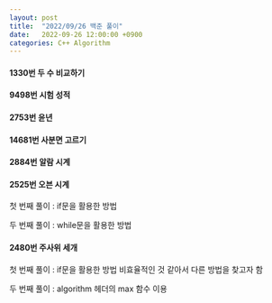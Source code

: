 ```yaml
---
layout: post
title:  "2022/09/26 백준 풀이"
date:   2022-09-26 12:00:00 +0900
categories: C++ Algorithm
---
```


#### 1330번 두 수 비교하기

<script src="https://gist.github.com/Hyewon0309/0a0c206f00a78d2e1571b4eb5c2e61c2.js"></script>

#### 9498번 시험 성적

<script src="https://gist.github.com/Hyewon0309/f51e7085b2cac9fc23833403017d29e4.js"></script>

#### 2753번 윤년

<script src="https://gist.github.com/Hyewon0309/ca7c082ec4d12c94aae9d8d1820a8a9e.js"></script>

#### 14681번 사분면 고르기

<script src="https://gist.github.com/Hyewon0309/50331a2a894dd00eaf38f71d9566637c.js"></script>

#### 2884번 알람 시계

<script src="https://gist.github.com/Hyewon0309/1902f7ae64f41ac3de6d9fc4231be4ce.js"></script>

#### 2525번 오븐 시계

첫 번째 풀이 : if문을 활용한 방법
<script src="https://gist.github.com/Hyewon0309/4fe8800370fe6c0cb417c94c5da50b44.js"></script>

두 번째 풀이 : while문을 활용한 방법
<script src="https://gist.github.com/Hyewon0309/34a35f6d27757869884751285f500b77.js"></script>

#### 2480번 주사위 세개

첫 번째 풀이 : if문을 활용한 방법
비효율적인 것 같아서 다른 방법을 찾고자 함
<script src="https://gist.github.com/Hyewon0309/0393e19785abecea8486ed002f720750.js"></script>

두 번째 풀이 : algorithm 헤더의 max 함수 이용
<script src="https://gist.github.com/Hyewon0309/8d9f58cfc1089ed8012ced7d4c146974.js"></script>